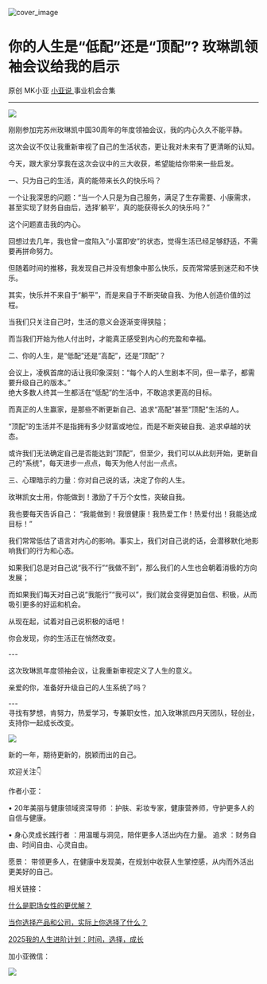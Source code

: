 ![cover_image](https://mmbiz.qpic.cn/mmbiz_jpg/A8SKDch4cJHWwZpQYu5yj3ibOexfTV0SNVAzoQkBxuKt0tLurz59ua6Gjg63Skkse4oibJeXq8F4L6RTnibag8iaGA/0?wx_fmt=jpeg)

#  你的人生是“低配”还是“顶配”? 玫琳凯领袖会议给我的启示

原创  MK小亚  [ 小亚说 ](https://mp.weixin.qq.com/mp/appmsgalbum?__biz=MzUxNDAwNTk0MQ==&action=getalbum&album_id=2679158701706002433#wechat_redirect) 事业机会合集

__ _ _ _ _

![](https://mmbiz.qpic.cn/mmbiz_jpg/A8SKDch4cJHWwZpQYu5yj3ibOexfTV0SNuTB7ZBeowcgXAgUS54WbTWyQGOmyErwEql9BEdb8icXbX0jiclkZn34Q/640?wx_fmt=jpeg)

  

刚刚参加完苏州玫琳凯中国30周年的年度领袖会议，我的内心久久不能平静。

  

这次会议不仅让我重新审视了自己的生活状态，更让我对未来有了更清晰的认知。

  

今天，跟大家分享我在这次会议中的三大收获，希望能给你带来一些启发。  
  
一、只为自己的生活，真的能带来长久的快乐吗？  
  
一个让我深思的问题：“当一个人只是为自己服务，满足了生存需要、小康需求，甚至实现了财务自由后，选择‘躺平’，真的能获得长久的快乐吗？”

  
这个问题直击我的内心。

回想过去几年，我也曾一度陷入“小富即安”的状态，觉得生活已经足够舒适，不需要再拼命努力。

但随着时间的推移，我发现自己并没有想象中那么快乐，反而常常感到迷茫和不快乐。

  
其实，快乐并不来自于“躺平”，而是来自于不断突破自我、为他人创造价值的过程。

当我们只关注自己时，生活的意义会逐渐变得狭隘；

而当我们开始为他人付出时，才能真正感受到内心的充盈和幸福。  
  
二、你的人生，是“低配”还是“高配”，还是“顶配”？  
  
会议上，凌枫首席的话让我印象深刻：“每个人的人生剧本不同，但一辈子，都需要升级自己的版本。”  
绝大多数人终其一生都活在“低配”的生活中，不敢追求更高的目标。

  

而真正的人生赢家，是那些不断更新自己、追求“高配”甚至“顶配”生活的人。

  
“顶配”的生活并不是指拥有多少财富或地位，而是不断突破自我、追求卓越的状态。

  

或许我们无法确定自己是否能达到“顶配”，但至少，我们可以从此刻开始，更新自己的“系统”，每天进步一点点，每天为他人付出一点点。

  
  
三、心理暗示的力量：你对自己说的话，决定了你的人生。

  

玫琳凯女士用，你能做到！激励了千万个女性，突破自我。

  

我也要每天告诉自己：  “我能做到！我很健康！我热爱工作！热爱付出！我能达成目标！”

  
我们常常低估了语言对内心的影响。事实上，我们对自己说的话，会潜移默化地影响我们的行为和心态。

  

如果我们总是对自己说“我不行”“我做不到”，那么我们的人生也会朝着消极的方向发展；

  

而如果我们每天对自己说“我能行”“我可以”，我们就会变得更加自信、积极，从而吸引更多的好运和机会。

  
从现在起，试着对自己说积极的话吧！

你会发现，你的生活正在悄然改变。  
  
\---  
  
这次玫琳凯年度领袖会议，让我重新审视定义了人生的意义。

  

亲爱的你，准备好升级自己的人生系统了吗？  

\---  
寻找有梦想，肯努力，热爱学习，专兼职女性，加入玫琳凯四月天团队，轻创业，支持你一起成长改变。

  

![](https://mmbiz.qpic.cn/mmbiz_jpg/A8SKDch4cJHWwZpQYu5yj3ibOexfTV0SNBnkG0rOHdQw7NAVST5MyckQEFJV19mVjp8INO3GVlJD3OdnM822ibCg/640?wx_fmt=jpeg)  

新的一年，期待更新的，脱颖而出的自己。  

  

  

欢迎关注👇

  

作者小亚：

•  20年美丽与健康领域资深导师  ：护肤、彩妆专家，健康营养师，守护更多人的自信与健康。

•  身心灵成长践行者  ：用温暖与洞见，陪伴更多人活出内在力量。  追求  ：财务自由、时间自由、心灵自由。

愿景：  带领更多人，在健康中发现美，在规划中收获人生掌控感，从内而外活出更美好的自己。

  

  

相关链接：

[ 什么是职场女性的更优解？
](https://mp.weixin.qq.com/s?__biz=MzUxNDAwNTk0MQ==&mid=2247485001&idx=1&sn=ad39ae16de03c0854ba8e545d0bd719b&scene=21#wechat_redirect)  

[ 当你选择产品和公司，实际上你选择了什么？
](https://mp.weixin.qq.com/s?__biz=MzUxNDAwNTk0MQ==&mid=2247484991&idx=1&sn=85b2a656ad85db2cfeba7d41cbd1378f&scene=21#wechat_redirect)  

[ 2025我的人生进阶计划：时间，选择，成长
](https://mp.weixin.qq.com/s?__biz=MzUxNDAwNTk0MQ==&mid=2247486008&idx=1&sn=6f81f66db66f83ecf778f68859047633&scene=21#wechat_redirect)  

  

  

加小亚微信：

![](https://mmbiz.qpic.cn/mmbiz_jpg/A8SKDch4cJHWwZpQYu5yj3ibOexfTV0SNQibsurib2AnTjvKWq2BIxMhUibK7gJiaIfPUYvJ6p5AGsyYeVk1ppxgNUA/640?wx_fmt=jpeg)
